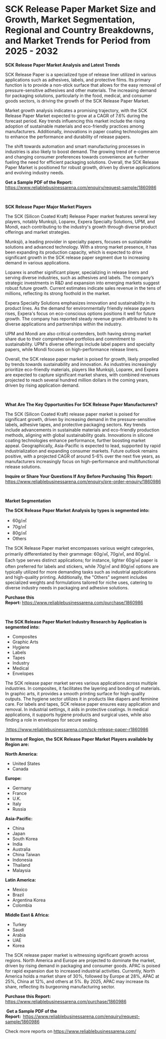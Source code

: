 <p><h1>SCK Release Paper Market Size and Growth, Market Segmentation, Regional and Country Breakdowns, and Market Trends for Period from 2025 -  2032</h1></p><p><strong>SCK Release Paper Market Analysis and Latest Trends</strong></p>
<p><p>SCK Release Paper is a specialized type of release liner utilized in various applications such as adhesives, labels, and protective films. Its primary function is to provide a non-stick surface that allows for the easy removal of pressure-sensitive adhesives and other materials. The increasing demand for packaging solutions, particularly in the food, medical, and consumer goods sectors, is driving the growth of the SCK Release Paper Market.</p><p>Market growth analysis indicates a promising trajectory, with the SCK Release Paper Market expected to grow at a CAGR of 7.6% during the forecast period. Key trends influencing this market include the rising adoption of sustainable materials and eco-friendly practices among manufacturers. Additionally, innovations in paper coating technologies aim to enhance the performance and durability of release papers.</p><p>The shift towards automation and smart manufacturing processes in industries is also likely to boost demand. The growing trend of e-commerce and changing consumer preferences towards convenience are further fueling the need for efficient packaging solutions. Overall, the SCK Release Paper Market is positioned for robust growth, driven by diverse applications and evolving industry needs.</p></p>
<p><strong>Get a Sample PDF of the Report:&nbsp;</strong> <a href="https://www.reliablebusinessarena.com/enquiry/request-sample/1860986?utm_campaign=2958&utm_medium=2&utm_source=Github&utm_content=ia&utm_term=03042025&utm_id=sck-release-paper">https://www.reliablebusinessarena.com/enquiry/request-sample/1860986</a></p>
<p>&nbsp;</p>
<p><strong>SCK Release Paper Major Market Players</strong></p>
<p><p>The SCK (Silicon Coated Kraft) Release Paper market features several key players, notably Munksjö, Loparex, Expera Specialty Solutions, UPM, and Mondi, each contributing to the industry's growth through diverse product offerings and market strategies.</p><p>Munksjö, a leading provider in specialty papers, focuses on sustainable solutions and advanced technology. With a strong market presence, it has been expanding its production capacity, which is expected to drive significant growth in the SCK release paper segment due to increasing demand in various applications.</p><p>Loparex is another significant player, specializing in release liners and serving diverse industries, such as adhesives and labels. The company’s strategic investments in R&D and expansion into emerging markets suggest robust future growth. Current estimates indicate sales revenue in the tens of millions, reflecting its strong foothold in the market.</p><p>Expera Specialty Solutions emphasizes innovation and sustainability in its product lines. As the demand for environmentally friendly release papers rises, Expera's focus on eco-conscious options positions it well for future growth. The company has reported steady revenue growth attributed to its diverse applications and partnerships within the industry.</p><p>UPM and Mondi are also critical contenders, both having strong market share due to their comprehensive portfolios and commitment to sustainability. UPM's diverse offerings include label papers and specialty papers, while Mondi focuses on high-performance release liners.</p><p>Overall, the SCK release paper market is poised for growth, likely propelled by trends towards sustainability and innovation. As industries increasingly prioritize eco-friendly materials, players like Munksjö, Loparex, and Expera are expected to capture significant market shares, with combined revenues projected to reach several hundred million dollars in the coming years, driven by rising application demand.</p></p>
<p>&nbsp;</p>
<p><strong>What Are The Key Opportunities For SCK Release Paper Manufacturers?</strong></p>
<p><p>The SCK (Silicon Coated Kraft) release paper market is poised for significant growth, driven by increasing demand in the pressure-sensitive labels, adhesive tapes, and protective packaging sectors. Key trends include advancements in sustainable materials and eco-friendly production methods, aligning with global sustainability goals. Innovations in silicone coating technologies enhance performance, further boosting market appeal. Geographically, Asia-Pacific is expected to lead, supported by rapid industrialization and expanding consumer markets. Future outlook remains positive, with a projected CAGR of around 5-6% over the next five years, as manufacturers increasingly focus on high-performance and multifunctional release solutions.</p></p>
<p><strong>Inquire or Share Your Questions If Any Before Purchasing This Report:</strong> <a href="https://www.reliablebusinessarena.com/enquiry/pre-order-enquiry/1860986?utm_campaign=2958&utm_medium=2&utm_source=Github&utm_content=ia&utm_term=03042025&utm_id=sck-release-paper">https://www.reliablebusinessarena.com/enquiry/pre-order-enquiry/1860986</a></p>
<p>&nbsp;</p>
<p><strong>Market Segmentation</strong></p>
<p><strong>The SCK Release Paper Market Analysis by types is segmented into:</strong></p>
<p><ul><li>60g/㎡</li><li>70g/㎡</li><li>80g/㎡</li><li>Others</li></ul></p>
<p><p>The SCK Release Paper market encompasses various weight categories, primarily differentiated by their grammage: 60g/㎡, 70g/㎡, and 80g/㎡. Each type serves distinct applications; for instance, lighter 60g/㎡ paper is often preferred for labels and stickers, while 70g/㎡ and 80g/㎡ options are typically utilized for more demanding tasks such as industrial applications and high-quality printing. Additionally, the "Others" segment includes specialized weights and formulations tailored for niche uses, catering to diverse industry needs in packaging and adhesive solutions.</p></p>
<p><strong>Purchase this Report:&nbsp;</strong><a href="https://www.reliablebusinessarena.com/purchase/1860986?utm_campaign=2958&utm_medium=2&utm_source=Github&utm_content=ia&utm_term=03042025&utm_id=sck-release-paper">https://www.reliablebusinessarena.com/purchase/1860986</a></p>
<p>&nbsp;</p>
<p><strong>The SCK Release Paper Market Industry Research by Application is segmented into:</strong></p>
<p><ul><li>Composites</li><li>Graphic Arts</li><li>Hygiene</li><li>Labels</li><li>Tapes</li><li>Industry</li><li>Medical</li><li>Envelopes</li></ul></p>
<p><p>The SCK release paper market serves various applications across multiple industries. In composites, it facilitates the layering and bonding of materials. In graphic arts, it provides a smooth printing surface for high-quality outputs. The hygiene sector utilizes it in products like diapers and feminine care. For labels and tapes, SCK release paper ensures easy application and removal. In industrial settings, it aids in protective coatings. In medical applications, it supports hygiene products and surgical uses, while also finding a role in envelopes for secure sealing.</p></p>
<p><a href="https://www.reliablebusinessarena.com/sck-release-paper-r1860986?utm_campaign=2958&utm_medium=2&utm_source=Github&utm_content=ia&utm_term=03042025&utm_id=sck-release-paper">&nbsp;https://www.reliablebusinessarena.com/sck-release-paper-r1860986</a></p>
<p><strong>In terms of Region, the SCK Release Paper Market Players available by Region are:</strong></p>
<p>
    <p> <strong> North America: </strong>
        <ul>
            <li>United States</li>
            <li>Canada</li>
        </ul>
        </p> 
    <p> <strong> Europe: </strong>
        <ul>
            <li>Germany</li>
            <li>France</li>
            <li>U.K.</li>
            <li>Italy</li>
            <li>Russia</li>
        </ul>
        </p> 
    <p> <strong> Asia-Pacific: </strong>
        <ul>
            <li>China</li>
            <li>Japan</li>
            <li>South Korea</li>
            <li>India</li>
            <li>Australia</li>
            <li>China Taiwan</li>
            <li>Indonesia</li>
            <li>Thailand</li>
            <li>Malaysia</li>
        </ul>
        </p> 
    <p> <strong> Latin America: </strong>
        <ul>
            <li>Mexico</li>
            <li>Brazil</li>
            <li>Argentina Korea</li>
            <li>Colombia</li>
        </ul>
        </p> 
    <p> <strong> Middle East & Africa: </strong>
        <ul>
            <li>Turkey</li>
            <li>Saudi</li>
            <li>Arabia</li>
            <li>UAE</li>
            <li>Korea</li>
        </ul>
    </p>
    </p>
<p><p>The SCK release paper market is witnessing significant growth across regions. North America and Europe are projected to dominate the market, driven by rising demand in packaging and consumer goods. APAC is poised for rapid expansion due to increased industrial activities. Currently, North America holds a market share of 30%, followed by Europe at 28%, APAC at 25%, China at 12%, and others at 5%. By 2025, APAC may increase its share, reflecting its burgeoning manufacturing sector.</p></p>
<p><strong>Purchase this Report: </strong><a href="https://www.reliablebusinessarena.com/purchase/1860986?utm_campaign=2958&utm_medium=2&utm_source=Github&utm_content=ia&utm_term=03042025&utm_id=sck-release-paper">https://www.reliablebusinessarena.com/purchase/1860986</a></p>
<p>&nbsp;<strong>Get a Sample PDF of the Report:&nbsp;&nbsp;</strong><a href="https://www.reliablebusinessarena.com/enquiry/request-sample/1860986?utm_campaign=2958&utm_medium=2&utm_source=Github&utm_content=ia&utm_term=03042025&utm_id=sck-release-paper">https://www.reliablebusinessarena.com/enquiry/request-sample/1860986</a></p>
<p><strong></strong></p>
<p>Check more reports on <a href="https://www.reliablebusinessarena.com/?utm_campaign=2958&utm_medium=2&utm_source=Github&utm_content=ia&utm_term=03042025&utm_id=sck-release-paper">https://www.reliablebusinessarena.com/</a></p>